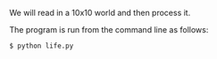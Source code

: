 We will read in a 10x10 world and then process it.

The program is run from the command line as follows:
```
$ python life.py
```